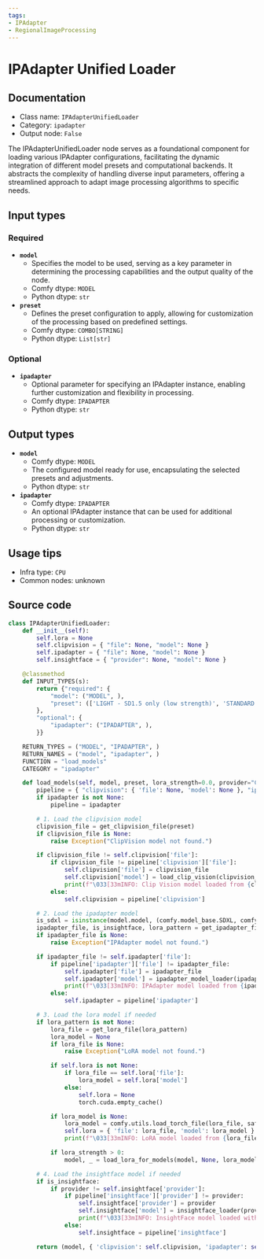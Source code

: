 ```yaml
---
tags:
- IPAdapter
- RegionalImageProcessing
---
```


# IPAdapter Unified Loader
## Documentation
- Class name: `IPAdapterUnifiedLoader`
- Category: `ipadapter`
- Output node: `False`

The IPAdapterUnifiedLoader node serves as a foundational component for loading various IPAdapter configurations, facilitating the dynamic integration of different model presets and computational backends. It abstracts the complexity of handling diverse input parameters, offering a streamlined approach to adapt image processing algorithms to specific needs.
## Input types
### Required
- **`model`**
    - Specifies the model to be used, serving as a key parameter in determining the processing capabilities and the output quality of the node.
    - Comfy dtype: `MODEL`
    - Python dtype: `str`
- **`preset`**
    - Defines the preset configuration to apply, allowing for customization of the processing based on predefined settings.
    - Comfy dtype: `COMBO[STRING]`
    - Python dtype: `List[str]`
### Optional
- **`ipadapter`**
    - Optional parameter for specifying an IPAdapter instance, enabling further customization and flexibility in processing.
    - Comfy dtype: `IPADAPTER`
    - Python dtype: `str`
## Output types
- **`model`**
    - Comfy dtype: `MODEL`
    - The configured model ready for use, encapsulating the selected presets and adjustments.
    - Python dtype: `str`
- **`ipadapter`**
    - Comfy dtype: `IPADAPTER`
    - An optional IPAdapter instance that can be used for additional processing or customization.
    - Python dtype: `str`
## Usage tips
- Infra type: `CPU`
- Common nodes: unknown


## Source code
```python
class IPAdapterUnifiedLoader:
    def __init__(self):
        self.lora = None
        self.clipvision = { "file": None, "model": None }
        self.ipadapter = { "file": None, "model": None }
        self.insightface = { "provider": None, "model": None }

    @classmethod
    def INPUT_TYPES(s):
        return {"required": {
            "model": ("MODEL", ),
            "preset": (['LIGHT - SD1.5 only (low strength)', 'STANDARD (medium strength)', 'VIT-G (medium strength)', 'PLUS (high strength)', 'PLUS FACE (portraits)', 'FULL FACE - SD1.5 only (portraits stronger)'], ),
        },
        "optional": {
            "ipadapter": ("IPADAPTER", ),
        }}

    RETURN_TYPES = ("MODEL", "IPADAPTER", )
    RETURN_NAMES = ("model", "ipadapter", )
    FUNCTION = "load_models"
    CATEGORY = "ipadapter"

    def load_models(self, model, preset, lora_strength=0.0, provider="CPU", ipadapter=None):
        pipeline = { "clipvision": { 'file': None, 'model': None }, "ipadapter": { 'file': None, 'model': None }, "insightface": { 'provider': None, 'model': None } }
        if ipadapter is not None:
            pipeline = ipadapter

        # 1. Load the clipvision model
        clipvision_file = get_clipvision_file(preset)
        if clipvision_file is None:
            raise Exception("ClipVision model not found.")

        if clipvision_file != self.clipvision['file']:
            if clipvision_file != pipeline['clipvision']['file']:
                self.clipvision['file'] = clipvision_file
                self.clipvision['model'] = load_clip_vision(clipvision_file)
                print(f"\033[33mINFO: Clip Vision model loaded from {clipvision_file}\033[0m")
            else:
                self.clipvision = pipeline['clipvision']

        # 2. Load the ipadapter model
        is_sdxl = isinstance(model.model, (comfy.model_base.SDXL, comfy.model_base.SDXLRefiner, comfy.model_base.SDXL_instructpix2pix))
        ipadapter_file, is_insightface, lora_pattern = get_ipadapter_file(preset, is_sdxl)
        if ipadapter_file is None:
            raise Exception("IPAdapter model not found.")

        if ipadapter_file != self.ipadapter['file']:
            if pipeline['ipadapter']['file'] != ipadapter_file:
                self.ipadapter['file'] = ipadapter_file
                self.ipadapter['model'] = ipadapter_model_loader(ipadapter_file)
                print(f"\033[33mINFO: IPAdapter model loaded from {ipadapter_file}\033[0m")
            else:
                self.ipadapter = pipeline['ipadapter']

        # 3. Load the lora model if needed
        if lora_pattern is not None:
            lora_file = get_lora_file(lora_pattern)
            lora_model = None
            if lora_file is None:
                raise Exception("LoRA model not found.")

            if self.lora is not None:
                if lora_file == self.lora['file']:
                    lora_model = self.lora['model']
                else:
                    self.lora = None
                    torch.cuda.empty_cache()

            if lora_model is None:
                lora_model = comfy.utils.load_torch_file(lora_file, safe_load=True)
                self.lora = { 'file': lora_file, 'model': lora_model }
                print(f"\033[33mINFO: LoRA model loaded from {lora_file}\033[0m")

            if lora_strength > 0:
                model, _ = load_lora_for_models(model, None, lora_model, lora_strength, 0)

        # 4. Load the insightface model if needed
        if is_insightface:
            if provider != self.insightface['provider']:
                if pipeline['insightface']['provider'] != provider:
                    self.insightface['provider'] = provider
                    self.insightface['model'] = insightface_loader(provider)
                    print(f"\033[33mINFO: InsightFace model loaded with {provider} provider\033[0m")
                else:
                    self.insightface = pipeline['insightface']

        return (model, { 'clipvision': self.clipvision, 'ipadapter': self.ipadapter, 'insightface': self.insightface }, )

```
